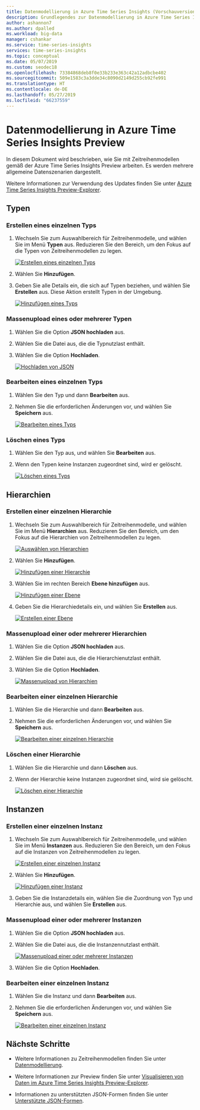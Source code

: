 ```yaml
---
title: Datenmodellierung in Azure Time Series Insights (Vorschauversion) | Microsoft-Dokumentation
description: Grundlegendes zur Datenmodellierung in Azure Time Series Insights Preview.
author: ashannon7
ms.author: dpalled
ms.workload: big-data
manager: cshankar
ms.service: time-series-insights
services: time-series-insights
ms.topic: conceptual
ms.date: 05/07/2019
ms.custom: seodec18
ms.openlocfilehash: 73384868deb8f0e33b233e363c42a12adbcbe402
ms.sourcegitcommit: 509e1583c3a3dde34c8090d2149d255cb92fe991
ms.translationtype: HT
ms.contentlocale: de-DE
ms.lasthandoff: 05/27/2019
ms.locfileid: "66237559"
---
```

# <a name="data-modeling-in-azure-time-series-insights-preview"></a>Datenmodellierung in Azure Time Series Insights Preview

In diesem Dokument wird beschrieben, wie Sie mit Zeitreihenmodellen gemäß der Azure Time Series Insights Preview arbeiten. Es werden mehrere allgemeine Datenszenarien dargestellt.

Weitere Informationen zur Verwendung des Updates finden Sie unter [Azure Time Series Insights Preview-Explorer](./time-series-insights-update-explorer.md).

## <a name="types"></a>Typen

### <a name="create-a-single-type"></a>Erstellen eines einzelnen Typs

1. Wechseln Sie zum Auswahlbereich für Zeitreihenmodelle, und wählen Sie im Menü **Typen** aus. Reduzieren Sie den Bereich, um den Fokus auf die Typen von Zeitreihenmodellen zu legen.

    [![Erstellen eines einzelnen Typs](media/v2-update-how-to-tsm/portal_one.png)](media/v2-update-how-to-tsm/portal_one.png#lightbox)

1. Wählen Sie **Hinzufügen**.
1. Geben Sie alle Details ein, die sich auf Typen beziehen, und wählen Sie **Erstellen** aus. Diese Aktion erstellt Typen in der Umgebung.

    [![Hinzufügen eines Typs](media/v2-update-how-to-tsm/portal_two.png)](media/v2-update-how-to-tsm/portal_two.png#lightbox)

### <a name="bulk-upload-one-or-more-types"></a>Massenupload eines oder mehrerer Typen

1. Wählen Sie die Option **JSON hochladen** aus.
1. Wählen Sie die Datei aus, die die Typnutzlast enthält.
1. Wählen Sie die Option **Hochladen**.

    [![Hochladen von JSON](media/v2-update-how-to-tsm/portal_three.png)](media/v2-update-how-to-tsm/portal_three.png#lightbox)

### <a name="edit-a-single-type"></a>Bearbeiten eines einzelnen Typs

1. Wählen Sie den Typ und dann **Bearbeiten** aus. 
1. Nehmen Sie die erforderlichen Änderungen vor, und wählen Sie **Speichern** aus.

    [![Bearbeiten eines Typs](media/v2-update-how-to-tsm/portal_four.png)](media/v2-update-how-to-tsm/portal_four.png#lightbox)

### <a name="delete-a-type"></a>Löschen eines Typs

1. Wählen Sie den Typ aus, und wählen Sie **Bearbeiten** aus.
1. Wenn den Typen keine Instanzen zugeordnet sind, wird er gelöscht.

    [![Löschen eines Typs](media/v2-update-how-to-tsm/portal_five.png)](media/v2-update-how-to-tsm/portal_five.png#lightbox)

## <a name="hierarchies"></a>Hierarchien

### <a name="create-a-single-hierarchy"></a>Erstellen einer einzelnen Hierarchie

1. Wechseln Sie zum Auswahlbereich für Zeitreihenmodelle, und wählen Sie im Menü **Hierarchien** aus. Reduzieren Sie den Bereich, um den Fokus auf die Hierarchien von Zeitreihenmodellen zu legen.

    [![Auswählen von Hierarchien](media/v2-update-how-to-tsm/portal_six.png)](media/v2-update-how-to-tsm/portal_six.png#lightbox)

1. Wählen Sie **Hinzufügen**.

    [![Hinzufügen einer Hierarchie](media/v2-update-how-to-tsm/portal_seven.png)](media/v2-update-how-to-tsm/portal_seven.png#lightbox)

1. Wählen Sie im rechten Bereich **Ebene hinzufügen** aus.

    [![Hinzufügen einer Ebene](media/v2-update-how-to-tsm/portal_eight.png)](media/v2-update-how-to-tsm/portal_eight.png#lightbox)

1. Geben Sie die Hierarchiedetails ein, und wählen Sie **Erstellen** aus.

    [![Erstellen einer Ebene](media/v2-update-how-to-tsm/portal_nine.png)](media/v2-update-how-to-tsm/portal_nine.png#lightbox)

### <a name="bulk-upload-one-or-more-hierarchies"></a>Massenupload einer oder mehrerer Hierarchien

1. Wählen Sie die Option **JSON hochladen** aus.
1. Wählen Sie die Datei aus, die die Hierarchienutzlast enthält.
1. Wählen Sie die Option **Hochladen**.

    [![Massenupload von Hierarchien](media/v2-update-how-to-tsm/portal_ten.png)](media/v2-update-how-to-tsm/portal_ten.png#lightbox)

### <a name="edit-a-single-hierarchy"></a>Bearbeiten einer einzelnen Hierarchie

1. Wählen Sie die Hierarchie und dann **Bearbeiten** aus.
1. Nehmen Sie die erforderlichen Änderungen vor, und wählen Sie **Speichern** aus.

    [![Bearbeiten einer einzelnen Hierarchie](media/v2-update-how-to-tsm/portal_eleven.png)](media/v2-update-how-to-tsm/portal_eleven.png#lightbox)

### <a name="delete-a-hierarchy"></a>Löschen einer Hierarchie

1. Wählen Sie die Hierarchie und dann **Löschen** aus. 
1. Wenn der Hierarchie keine Instanzen zugeordnet sind, wird sie gelöscht.

    [![Löschen einer Hierarchie](media/v2-update-how-to-tsm/portal_twelve.png)](media/v2-update-how-to-tsm/portal_twelve.png#lightbox)

## <a name="instances"></a>Instanzen

### <a name="create-a-single-instance"></a>Erstellen einer einzelnen Instanz

1. Wechseln Sie zum Auswahlbereich für Zeitreihenmodelle, und wählen Sie im Menü **Instanzen** aus. Reduzieren Sie den Bereich, um den Fokus auf die Instanzen von Zeitreihenmodellen zu legen.

    [![Erstellen einer einzelnen Instanz](media/v2-update-how-to-tsm/portal_thirteen.png)](media/v2-update-how-to-tsm/portal_thirteen.png#lightbox)

1. Wählen Sie **Hinzufügen**.

    [![Hinzufügen einer Instanz](media/v2-update-how-to-tsm/portal_fourteen.png)](media/v2-update-how-to-tsm/portal_fourteen.png#lightbox)

1. Geben Sie die Instanzdetails ein, wählen Sie die Zuordnung von Typ und Hierarchie aus, und wählen Sie **Erstellen** aus.

### <a name="bulk-upload-one-or-more-instances"></a>Massenupload einer oder mehrerer Instanzen

1. Wählen Sie die Option **JSON hochladen** aus.
1. Wählen Sie die Datei aus, die die Instanzennutzlast enthält.

    [![Massenupload einer oder mehrerer Instanzen](media/v2-update-how-to-tsm/portal_fifteen.png)](media/v2-update-how-to-tsm/portal_fifteen.png#lightbox)

1. Wählen Sie die Option **Hochladen**.

### <a name="edit-a-single-instance"></a>Bearbeiten einer einzelnen Instanz

1. Wählen Sie die Instanz und dann **Bearbeiten** aus. 
1. Nehmen Sie die erforderlichen Änderungen vor, und wählen Sie **Speichern** aus.

    [![Bearbeiten einer einzelnen Instanz](media/v2-update-how-to-tsm/portal_sixteen.png)](media/v2-update-how-to-tsm/portal_sixteen.png#lightbox)

## <a name="next-steps"></a>Nächste Schritte

- Weitere Informationen zu Zeitreihenmodellen finden Sie unter [Datenmodellierung](./time-series-insights-update-tsm.md).

- Weitere Informationen zur Preview finden Sie unter [Visualisieren von Daten im Azure Time Series Insights Preview-Explorer](./time-series-insights-update-explorer.md).

- Informationen zu unterstützten JSON-Formen finden Sie unter [Unterstützte JSON-Formen](./time-series-insights-send-events.md#json).
